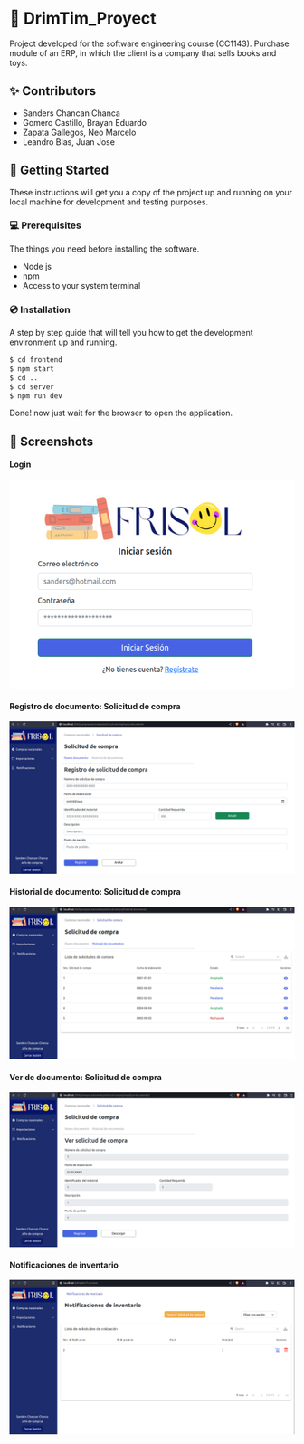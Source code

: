 # :large_orange_diamond: DrimTim_Proyect

Project developed for the software engineering course (CC1143). Purchase module of an ERP, in which the client is a company that sells books and toys.

## :sparkles: Contributors

- Sanders Chancan Chanca
- Gomero Castillo, Brayan Eduardo
- Zapata Gallegos, Neo Marcelo
- Leandro Blas, Juan Jose

## :rocket: Getting Started

These instructions will get you a copy of the project up and running on your local machine for development and testing purposes.

### :computer: Prerequisites

The things you need before installing the software.

- Node js
- npm
- Access to your system terminal

### :cd: Installation

A step by step guide that will tell you how to get the development environment up and running.

```
$ cd frontend
$ npm start
$ cd ..
$ cd server
$ npm run dev
```

Done! now just wait for the browser to open the application.

## :pushpin: Screenshots

#### Login

![Image text](./readme_img/1.png)

#### Registro de documento: Solicitud de compra

![Image text](./readme_img/2.png)

#### Historial de documento: Solicitud de compra

![Image text](./readme_img/3.png)

#### Ver de documento: Solicitud de compra

![Image text](./readme_img/4.png)

#### Notificaciones de inventario

![Image text](./readme_img/5.png)
